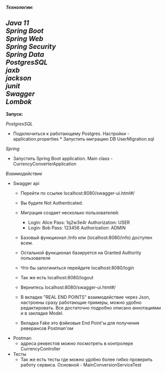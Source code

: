 ***Технологии:***

 *Java 11*   
 *Spring Boot*  
 *Spring Web*   
 *Spring Security*   
 *Spring Data*  
 *PostgresSQL*  
 *jaxb*  
 *jackson*  
 *junit*  
 *Swagger*  
 *Lombok*
  ---------------
**Запуск:**

   *PostgresSQL* 
   * Подключиться к работающему Postgres. Настройки - application.properties
    * Запустить миграцию DB UserMigration.sql
 
*Spring*
  * Запустить Spring Boot application. Main class - CurrencyConverterApplication 

*Взаимодействие*
  * Swagger api 
    * Перейти по ссылке localhost:8080/swagger-ui.html#/
    * Вы будите Not Authenticated.
    * Миграция создает несколько пользователей:
        * Login: Alice Pass: 1q2w3e4r  Authorization: USER
        * Login: Bob   Pass: 123456    Authorization: ADMIN
        
    * Базовый функционал /info или (localhost:8080/info) доступен всем.
    * Остальной функционал базируется на Granted Authority пользователя
    * Что бы залогиниться перейдите localhost:8080/login
    * Так же есть localhost:8080/logout
    * Вернитесь localhost:8080/swagger-ui.html#/
    * В вкладке "REAL END POINTS" взаимодействие через Json, настроены сразу работающие примеры,
    можно удобно редактировать. Все достаточно подробно описано аннотациями и в закладке 
Model. 
    * Вкладка Fake это фэйковые End Point'ы для получения реверансов Postman'ом 
  * Postman
    * адреса реквестов можно посмотреть в контролере CurrencyController 
  * Тесты
    * Так же есть тесты где можно удобно более гибко проверить работу сервиса. Основной - MainConversionServiceTest
